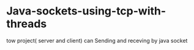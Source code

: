 # Java-sockets-using-tcp-with-threads
tow project( server and client) can Sending and receving by java socket 
